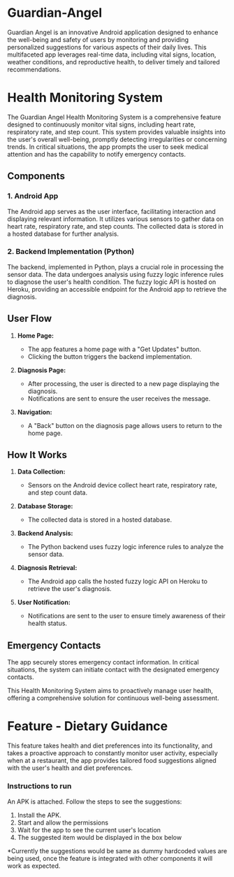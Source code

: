 # Guardian-Angel
Guardian Angel is an innovative Android application designed to enhance the well-being and safety of users by monitoring and providing personalized suggestions for various aspects of their daily lives. This multifaceted app leverages real-time data, including vital signs, location, weather conditions, and reproductive health, to deliver timely and tailored recommendations.

# Health Monitoring System

The Guardian Angel Health Monitoring System is a comprehensive feature designed to continuously monitor vital signs, including heart rate, respiratory rate, and step count. This system provides valuable insights into the user's overall well-being, promptly detecting irregularities or concerning trends. In critical situations, the app prompts the user to seek medical attention and has the capability to notify emergency contacts.

## Components

### 1. Android App

The Android app serves as the user interface, facilitating interaction and displaying relevant information. It utilizes various sensors to gather data on heart rate, respiratory rate, and step counts. The collected data is stored in a hosted database for further analysis.

### 2. Backend Implementation (Python)

The backend, implemented in Python, plays a crucial role in processing the sensor data. The data undergoes analysis using fuzzy logic inference rules to diagnose the user's health condition. The fuzzy logic API is hosted on Heroku, providing an accessible endpoint for the Android app to retrieve the diagnosis.

## User Flow

1. **Home Page:**
   - The app features a home page with a "Get Updates" button.
   - Clicking the button triggers the backend implementation.

2. **Diagnosis Page:**
   - After processing, the user is directed to a new page displaying the diagnosis.
   - Notifications are sent to ensure the user receives the message.

3. **Navigation:**
   - A "Back" button on the diagnosis page allows users to return to the home page.

## How It Works

1. **Data Collection:**
   - Sensors on the Android device collect heart rate, respiratory rate, and step count data.

2. **Database Storage:**
   - The collected data is stored in a hosted database.

3. **Backend Analysis:**
   - The Python backend uses fuzzy logic inference rules to analyze the sensor data.

4. **Diagnosis Retrieval:**
   - The Android app calls the hosted fuzzy logic API on Heroku to retrieve the user's diagnosis.

5. **User Notification:**
   - Notifications are sent to the user to ensure timely awareness of their health status.

## Emergency Contacts

The app securely stores emergency contact information. In critical situations, the system can initiate contact with the designated emergency contacts.

This Health Monitoring System aims to proactively manage user health, offering a comprehensive solution for continuous well-being assessment.


# Feature -  Dietary Guidance
This feature takes health and diet preferences into its functionality, and takes a proactive approach to constantly monitor user activity, especially when at a restaurant, the app provides tailored food suggestions aligned with the user's health and diet preferences.

### Instructions to run
An APK is attached. Follow the steps to see the suggestions:
1. Install the APK.
2. Start and allow the permissions
3. Wait for the app to see the current user's location
4. The suggested item would be displayed in the box below

*Currently the suggestions would be same as dummy hardcoded values are being used, once the feature is integrated with other components it will work as expected.
